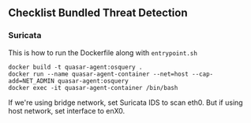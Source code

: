 ## Checklist Bundled Threat Detection

### Suricata

This is how to run the Dockerfile along with `entrypoint.sh`

```
docker build -t quasar-agent:osquery .
docker run --name quasar-agent-container --net=host --cap-add=NET_ADMIN quasar-agent:osquery
docker exec -it quasar-agent-container /bin/bash
```
If we're using bridge network, set Suricata IDS to scan eth0. But if using host network, set interface to enX0.